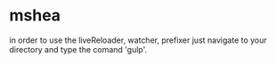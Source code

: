 # mshea

in order to use the liveReloader, watcher, prefixer just navigate to your directory and type the comand 'gulp'.
